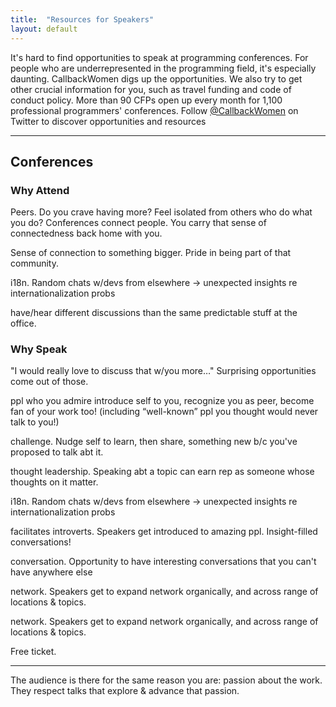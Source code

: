 ```yaml
---
title:  "Resources for Speakers"
layout: default
---
```


It's hard to find opportunities to speak at programming conferences. For people who are underrepresented in the programming field, it's especially daunting. CallbackWomen digs up the opportunities. We also try to get other crucial information for you, such as travel funding and code of conduct policy. More than 90 CFPs open up every month for 1,100 professional programmers' conferences. Follow <a href="http://twitter.com/callbackwomen">@CallbackWomen</a> on Twitter to discover opportunities and resources

---

## Conferences

### Why Attend

Peers. Do you crave having more? Feel isolated from others who do what you do? Conferences connect people. You carry that sense of connectedness back home with you.

Sense of connection to something bigger. Pride in being part of that community.

i18n. Random chats w/devs from elsewhere -> unexpected insights re internationalization probs

have/hear different discussions than the same predictable stuff at the office.

### Why Speak

"I would really love to discuss that w/you more…" Surprising opportunities come out of those.

ppl who you admire introduce self to you, recognize you as peer, become fan of your work too!  (including “well-known” ppl you thought would never talk to you!)

challenge. Nudge self to learn, then share, something new b/c you've proposed to talk abt it.

thought leadership. Speaking abt a topic can earn rep as someone whose thoughts on it matter.

i18n. Random chats w/devs from elsewhere -> unexpected insights re internationalization probs

facilitates introverts. Speakers get introduced to amazing ppl. Insight-filled conversations!

conversation. Opportunity to have interesting conversations that you can't have anywhere else

network. Speakers get to expand network organically, and across range of locations & topics.

network. Speakers get to expand network organically, and across range of locations & topics.

Free ticket. 

---

The audience is there for the same reason you are: passion about the work. They respect talks that explore & advance that passion.
